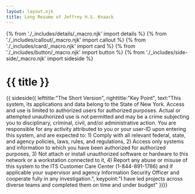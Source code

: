 ```yaml
---
layout: layout.njk
title: Long Resume of Jeffrey H.S. Knaack
---
```

{% from './_includes/details/_macro.njk' import details %}
{% from './_includes/callout/_macro.njk' import callout %}
{% from './_includes/card/_macro.njk' import card %}
{% from './_includes/button/_macro.njk' import button %}
{% from './_includes/side-side/_macro.njk' import sideside %}
# {{ title }}

{{ sideside({ 
    lefttitle:"The Short Version",
    righttitle:"Key Point",
    text:"This system, its applications and data belong to the State of New York. Access and use is limited to authorized users for authorized purposes. Actual or attempted unauthorized use is not permitted and may be a crime subjecting you to disciplinary, criminal, civil, and/or administrative action. You are responsible for any activity attributed to you or your user-ID upon entering this system, and are expected to: 1) Comply with all relevant federal, state, and agency policies, laws, rules, and regulations, 2) Access only systems and information to which you have been authorized for authorized purposes, 3) Not attach or install unauthorized software or hardware to this network or a workstation connected to it, 4) Report any abuse or misuse of this system to the ITS Customer Care Center (1-844-891-1786) and if applicable your supervisor and agency Information Security Officer and cooperate fully in any investigation.",
    keypoint:"I have led projects across diverse teams and completed them on time and under budget"
})}}